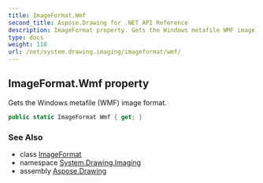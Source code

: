 ```yaml
---
title: ImageFormat.Wmf
second_title: Aspose.Drawing for .NET API Reference
description: ImageFormat property. Gets the Windows metafile WMF image format
type: docs
weight: 110
url: /net/system.drawing.imaging/imageformat/wmf/
---
```

## ImageFormat.Wmf property

Gets the Windows metafile (WMF) image format.

```csharp
public static ImageFormat Wmf { get; }
```

### See Also

* class [ImageFormat](../)
* namespace [System.Drawing.Imaging](../../imageformat/)
* assembly [Aspose.Drawing](../../../)


